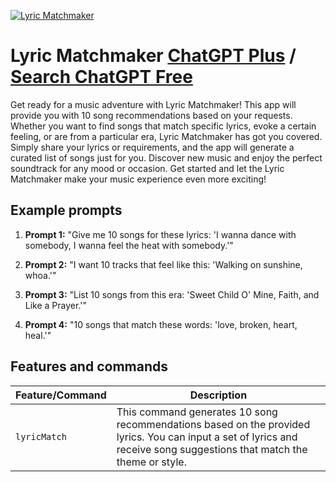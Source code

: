 
[![Lyric Matchmaker](https://files.oaiusercontent.com/file-nRBYsRxGyFbjd8vjKP3HPg5C?se=2123-10-16T17%3A13%3A53Z&sp=r&sv=2021-08-06&sr=b&rscc=max-age%3D31536000%2C%20immutable&rscd=attachment%3B%20filename%3D2346deea-f042-4f6c-b017-10682451e86c.png&sig=gUPol7MnYjWowlKXdYS5uUhJDjq7VX3tbgu1i9AlPQo%3D)](https://chat.openai.com/g/g-iYqh1nrbU-lyric-matchmaker)

# Lyric Matchmaker [ChatGPT Plus](https://chat.openai.com/g/g-iYqh1nrbU-lyric-matchmaker) / [Search ChatGPT Free](https://gptcall.net/index.html#/?search=Lyric%20Matchmaker)

Get ready for a music adventure with Lyric Matchmaker! This app will provide you with 10 song recommendations based on your requests. Whether you want to find songs that match specific lyrics, evoke a certain feeling, or are from a particular era, Lyric Matchmaker has got you covered. Simply share your lyrics or requirements, and the app will generate a curated list of songs just for you. Discover new music and enjoy the perfect soundtrack for any mood or occasion. Get started and let the Lyric Matchmaker make your music experience even more exciting!

## Example prompts

1. **Prompt 1:** "Give me 10 songs for these lyrics: 'I wanna dance with somebody, I wanna feel the heat with somebody.'"

2. **Prompt 2:** "I want 10 tracks that feel like this: 'Walking on sunshine, whoa.'"

3. **Prompt 3:** "List 10 songs from this era: 'Sweet Child O' Mine, Faith, and Like a Prayer.'"

4. **Prompt 4:** "10 songs that match these words: 'love, broken, heart, heal.'"

## Features and commands

| Feature/Command | Description |
| --- | --- |
| `lyricMatch` | This command generates 10 song recommendations based on the provided lyrics. You can input a set of lyrics and receive song suggestions that match the theme or style. |


